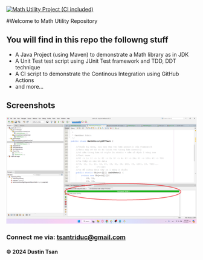 [![Math Utility Project (CI included)](https://github.com/TsanTriDuc/math-util/actions/workflows/maven.yml/badge.svg)](https://github.com/TsanTriDuc/math-util/actions/workflows/maven.yml)

#Welcome to Math Utility Repository

## You will find in this repo the followng stuff

- A Java Project (using Maven) to demonstrate a Math library as in JDK
- A Unit Test test script using JUnit Test framework and TDD, DDT technique
- A CI script to demonstrate the Continous Integration using GitHub Actions
- and more...

## Screenshots

![Source code and test script](https://github.com/TsanTriDuc/math-util/blob/main/screenshots/SourceCodeAndUnitTest.png)

### Connect me via: tsantriduc@gmail.com

#### &#169; 2024 Dustin Tsan

